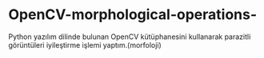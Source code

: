 # OpenCV-morphological-operations-
Python yazılım dilinde bulunan OpenCV kütüphanesini kullanarak parazitli görüntüleri iyileştirme işlemi yaptım.(morfoloji)
